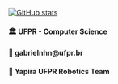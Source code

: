 [![GitHub stats](https://github-readme-stats.vercel.app/api?username=gabrielnhn&hide=stars,issues&show_icons=true&theme=graywhite)](https://github.com/anuraghazra/github-readme-stats)

<h4>🏛️ UFPR - Computer Science</h4>
<h4>💬 gabrielnhn@ufpr.br</h4>
<h4>🐝 Yapira UFPR Robotics Team</h4>

